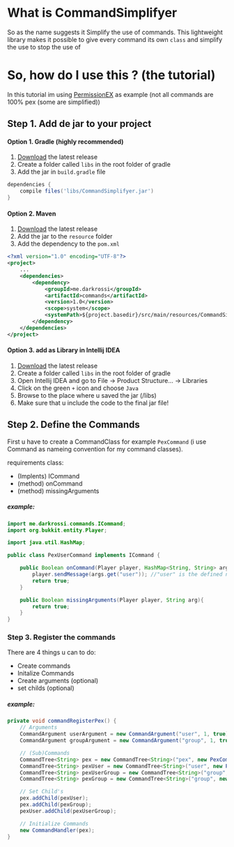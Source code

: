 
# What is CommandSimplifyer

So as the name suggests it Simplify the use of commands.
This lightweight library makes it possible to give every command its own ```class``` and simplify the use to stop the use of 


# So, how do I use this ? (the tutorial)

In this tutorial im using [PermissionEX](https://dev.bukkit.org/projects/permissionsex) as example (not all commands are 100% pex (some are simplified))


## Step 1. Add de jar to your project

#### Option 1. Gradle (highly recommended)
1. [Download](https://github.com/RemcoVerrips/CommandSimplifyer/releases/) the latest release
2. Create a folder called ```libs``` in the root folder of gradle
3. Add the jar in ```build.gradle``` file
```gradle
dependencies {
    compile files('libs/CommandSimplifyer.jar')
}
```
#### Option 2. Maven
1. [Download](https://github.com/RemcoVerrips/CommandSimplifyer/releases/) the latest release
2. Add the jar to the ```resource``` folder
3. Add the dependency to the ```pom.xml```

```xml
<?xml version="1.0" encoding="UTF-8"?>
<project>
    ...
    <dependencies>
        <dependency>
            <groupId>me.darkrossi</groupId>
            <artifactId>commands</artifactId>
            <version>1.0</version>
            <scope>system</scope>
            <systemPath>${project.basedir}/src/main/resources/CommandSimplifyer-1.0.jar</systemPath>
        </dependency>
    </dependencies>
</project>

```

#### Option 3.  add as Library in Intellij IDEA
1. [Download](https://github.com/RemcoVerrips/CommandSimplifyer/releases/) the latest release
2. Create a folder called ```libs``` in the root folder of gradle
3. Open Intellij IDEA and go to File → Product Structure... → Libraries
4. Click on the green ```+```  icon and choose ```Java``` 
5. Browse to the place where u saved the jar (<rootfolder>/libs)
6. Make sure that u include the code to the final jar file!

## Step 2. Define the Commands 
First u have to create a CommandClass for example ```PexCommand``` (i use <command name>Command as nameing convention for my command classes).

requirements class:
- (Implents) ICommand
- (method) onCommand
- (method) missingArguments

##### example:

```java
import me.darkrossi.commands.ICommand;
import org.bukkit.entity.Player;

import java.util.HashMap;

public class PexUserCommand implements ICommand {

    public Boolean onCommand(Player player, HashMap<String, String> args) {
        player.sendMessage(args.get("user")); //"user" is the defined name argument from step 3.
        return true;
    }

    public Boolean missingArguments(Player player, String arg){
        return true;
    }
}
```

### Step 3. Register the commands

There are 4 things u can to do:
- Create commands
- Initalize Commands
- Create arguments (optional)
- set childs (optional)

##### example:
```java
private void commandRegisterPex() {
    // Arguments
    CommandArgument userArgument = new CommandArgument("user", 1, true);
    CommandArgument groupArgument = new CommandArgument("group", 1, true);

    // (Sub)Commands
    CommandTree<String> pex = new CommandTree<String>("pex", new PexCommand());
    CommandTree<String> pexUser = new CommandTree<String>("user", new PexUserCommand(), userArgument);
    CommandTree<String> pexUserGroup = new CommandTree<String>("group", new PexUserGroupCommand(), groupArgument);
    CommandTree<String> pexGroup = new CommandTree<String>("group", new PexGroupCommand(), groupArgument);

    // Set Child's
    pex.addChild(pexUser);
    pex.addChild(pexGroup);
    pexUser.addChild(pexUserGroup);

    // Initialize Commands
    new CommandHandler(pex);
}
```
